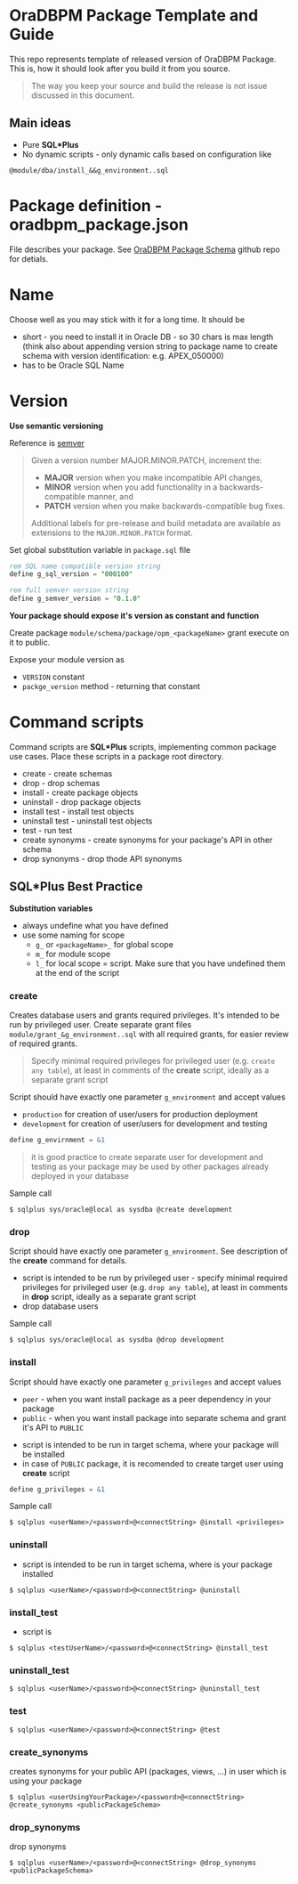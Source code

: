 

# OraDBPM Package Template and Guide

This repo represents template of released version of OraDBPM Package. This is, how it should look after you build it from you source.

> The way you keep your source and build the release is not issue discussed in this document.

## Main ideas

* Pure **SQL\*Plus**
* No dynamic scripts - only dynamic calls based on configuration like 

```
@module/dba/install_&&g_environment..sql
```

# Package definition - oradbpm_package.json

File describes your package. See [OraDBPM Package Schema](https://github.com/s-oravec/oradbpm-package-schema) github repo for detials.

# Name

Choose well as you may stick with it for a long time. It should be

* short - you need to install it in Oracle DB - so 30 chars is max length (think also about appending version string to package name to create schema with version identification: e.g. APEX_050000)
* has to be Oracle SQL Name

# Version

**Use semantic versioning**

Reference is [semver](http://semver.org)

> Given a version number MAJOR.MINOR.PATCH, increment the:
>
>- **MAJOR** version when you make incompatible API changes,
>- **MINOR** version when you add functionality in a backwards-compatible manner, and
>- **PATCH** version when you make backwards-compatible bug fixes.
>
>Additional labels for pre-release and build metadata are available as extensions to the `MAJOR.MINOR.PATCH` format.

Set global substitution variable in `package.sql` file

```sql
rem SQL name compatible version string
define g_sql_version = "000100"

rem full semver version string
define g_semver_version = "0.1.0"
```

**Your package should expose it's version as constant and function**

Create package `module/schema/package/opm_<packageName>` grant execute on it to public.

Expose your module version as

* `VERSION` constant
* `packge_version` method - returning that constant

# Command scripts

Command scripts are **SQL*Plus** scripts, implementing common package use cases.
Place these scripts in a package root directory.

- create - create schemas
- drop - drop schemas
- install - create package objects
- uninstall - drop package objects 
- install test - install test objects
- uninstall test - uninstall test objects
- test - run test
- create synonyms - create synonyms for your package's API in other schema
- drop synonyms - drop thode API synonyms

## SQL*Plus Best Practice

**Substitution variables**

* always undefine what you have defined
* use some naming for scope
    * `g_` or `<packageName>_` for global scope 
    * `m_` for module scope
    * `l_` for local scope = script. Make sure that you have undefined them at the end of the script

### create

Creates database users and grants required privileges. It's intended to be run by privileged user. Create separate grant files `module/grant_&g_environment..sql` with all required grants, for easier review of required grants.

> Specify minimal required privileges for privileged user (e.g.  `create any table`), at least in comments of the **create** script, ideally as a separate grant script

<!-- TODO: create both deployer_privs_grant, deployer_privs_revoke scripts? -->

Script should have exactly one parameter `g_environment` and accept values

- `production` for creation of user/users for production deployment
- `development` for creation of user/users for development and testing

```sql
define g_envirnment = &1
```

> it is good practice to create separate user for development and testing as your package may be used by other packages already deployed in your database

Sample call

```
$ sqlplus sys/oracle@local as sysdba @create development
```

### drop

Script should have exactly one parameter `g_environment`.
See description of the **create** command for details.

- script is intended to be run by privileged user
		- specify minimal required privileges for privileged user (e.g.  `drop any table`), at least in comments in **drop** script, ideally as a separate grant script
- drop database users

Sample call

```
$ sqlplus sys/oracle@local as sysdba @drop development
```

### install

Script should have exactly one parameter `g_privileges` and accept values

- `peer` - when you want install package as a peer dependency in your package
- `public` - when you want install package into separate schema and grant it's API to `PUBLIC`

<!--

Idea. : what about private package usage? 
Detail: when you don't want to share package with other modules or package requires only one "user" of package/desn't support use by other modules

--> 

- script is intended to be run in target schema, where your package will be installed
- in case of `PUBLIC` package, it is recomended to create target user using **create** script

```sql
define g_privileges = &1
```

Sample call

```
$ sqlplus <userName>/<password>@<connectString> @install <privileges>
```

### uninstall

- script is intended to be run in target schema, where is your package installed

```
$ sqlplus <userName>/<password>@<connectString> @uninstall
```

### install_test

- script is 

```
$ sqlplus <testUserName>/<password>@<connectString> @install_test
```

### uninstall_test

```
$ sqlplus <userName>/<password>@<connectString> @uninstall_test
```

### test

```
$ sqlplus <userName>/<password>@<connectString> @test
```

### create_synonyms

creates synonyms for your public API (packages, views, ...) in user which is using your package

```
$ sqlplus <userUsingYourPackage>/<password>@<connectString> @create_synonyms <publicPackageSchema>
```

### drop_synonyms

drop synonyms

```
$ sqlplus <userName>/<password>@<connectString> @drop_synonyms <publicPackageSchema>
```
